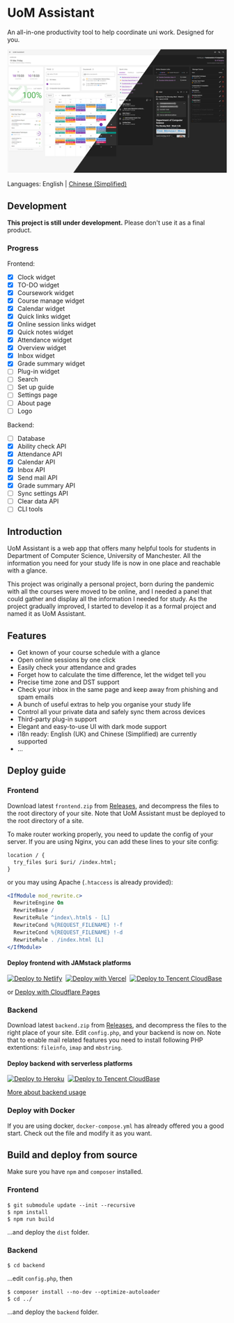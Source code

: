 # UoM Assistant

An all-in-one productivity tool to help coordinate uni work. Designed for you.

![Main Screen](github_assets/uoma.jpg)

Languages: English | [Chinese (Simplified)](https://github.com/yrccondor/uom-assistant/tree/master/READMEs/zh_CN.md)

## Development

**This project is still under development.** Please don't use it as a final product.

### Progress

Frontend:

- [x] Clock widget
- [x] TO-DO widget
- [x] Coursework widget
- [x] Course manage widget
- [x] Calendar widget
- [x] Quick links widget
- [x] Online session links widget
- [x] Quick notes widget
- [x] Attendance widget
- [x] Overview widget
- [x] Inbox widget
- [x] Grade summary widget
- [ ] Plug-in widget
- [ ] Search
- [ ] Set up guide
- [ ] Settings page
- [ ] About page
- [ ] Logo

Backend:

- [ ] Database
- [x] Ability check API
- [x] Attendance API
- [x] Calendar API
- [x] Inbox API
- [x] Send mail API
- [x] Grade summary API
- [ ] Sync settings API
- [ ] Clear data API
- [ ] CLI tools

## Introduction

UoM Assistant is a web app that offers many helpful tools for students in Department of Computer Science, University of Manchester. All the information you need for your study life is now in one place and reachable with a glance.

This project was originally a personal project, born during the pandemic with all the courses were moved to be online, and I needed a panel that could gather and display all the information I needed for study. As the project gradually improved, I started to develop it as a formal project and named it as UoM Assistant.

## Features

- Get known of your course schedule with a glance
- Open online sessions by one click
- Easily check your attendance and grades
- Forget how to calculate the time difference, let the widget tell you
- Precise time zone and DST support
- Check your inbox in the same page and keep away from phishing and spam emails
- A bunch of useful extras to help you organise your study life
- Control all your private data and safely sync them across devices
- Third-party plug-in support
- Elegant and easy-to-use UI with dark mode support
- i18n ready: English (UK) and Chinese (Simplified) are currently supported
- ...

## Deploy guide

### Frontend

Download latest `frontend.zip` from [Releases](https://github.com/yrccondor/uom-assistant/releases), and decompress the files to the root directory of your site. Note that UoM Assistant must be deployed to the root directory of a site.

To make router working properly, you need to update the config of your server. If you are using Nginx, you can add these lines to your site config:

```nginx
location / {
  try_files $uri $uri/ /index.html;
}
```

or you may using Apache (`.htaccess` is already provided):

```apache
<IfModule mod_rewrite.c>
  RewriteEngine On
  RewriteBase /
  RewriteRule ^index\.html$ - [L]
  RewriteCond %{REQUEST_FILENAME} !-f
  RewriteCond %{REQUEST_FILENAME} !-d
  RewriteRule . /index.html [L]
</IfModule>
```

#### Deploy frontend with JAMstack platforms

<p>
<a href="https://app.netlify.com/start/deploy?repository=https://github.com/yrccondor/uom-assistant" title="Deploy to Netlify"><img src="https://www.netlify.com/img/deploy/button.svg" alt="Deploy to Netlify"/></a>&nbsp;&nbsp;<a href="https://vercel.com/new/git/external?repository-url=https%3A%2F%2Fgithub.com%2Fyrccondor%2Fuom-assistant&project-name=uom-assistant&repository-name=uom-assistant" title="Deploy with Vercel"><img src="https://vercel.com/button" alt="Deploy with Vercel"/></a>&nbsp;&nbsp;<a href="https://console.cloud.tencent.com/tcb/env/index?action=CreateAndDeployCloudBaseProject&appUrl=https%3A%2F%2Fgithub.com%2Fyrccondor%2Fuom-assistant&branch=master&appName=uom-assistant" title="Deploy to Tencent CloudBase"><img src="https://main.qcloudimg.com/raw/95b6b680ef97026ae10809dbd6516117.svg" alt="Deploy to Tencent CloudBase"/></a>
</p>

or [Deploy with Cloudflare Pages](https://dash.cloudflare.com/?to=/:account/pages/new)

### Backend

Download latest `backend.zip` from [Releases](https://github.com/yrccondor/uom-assistant/releases), and decompress the files to the right place of your site. Edit `config.php`, and your backend is now on. Note that to enable mail related features you need to install following PHP extentions: `fileinfo`, `imap` and `mbstring`.

#### Deploy backend with serverless platforms

<p>
<a href="https://heroku.com/deploy" title="Deploy to Heroku"><img src="https://www.herokucdn.com/deploy/button.svg" alt="Deploy to Heroku"></a>&nbsp;&nbsp;<a href="https://console.cloud.tencent.com/tcb/env/index?action=CreateAndDeployCloudBaseProject&appUrl=https%3A%2F%2Fgithub.com%2Fyrccondor%2Fuom-assistant&workDir=backend&branch=master&appName=uom-assistant" title="Deploy to Tencent CloudBase"><img src="https://main.qcloudimg.com/raw/95b6b680ef97026ae10809dbd6516117.svg" alt="Deploy to Tencent CloudBase"/></a>
</p>

[More about backend usage](https://github.com/yrccondor/uom-assistant/blob/master/backend/README.md)

### Deploy with Docker

If you are using docker, `docker-compose.yml` has already offered you a good start. Check out the file and modify it as you want.

## Build and deploy from source

Make sure you have `npm` and `composer` installed.

### Frontend

```shell
$ git submodule update --init --recursive
$ npm install
$ npm run build
```

...and deploy the `dist` folder.

### Backend

```shell
$ cd backend
```

...edit `config.php`, then

```shell
$ composer install --no-dev --optimize-autoloader
$ cd ../
```

...and deploy the `backend` folder.
